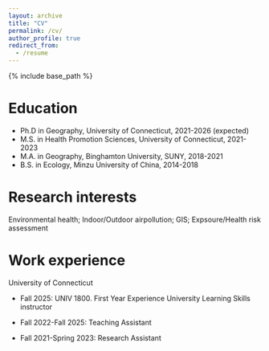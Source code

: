```yaml
---
layout: archive
title: "CV"
permalink: /cv/
author_profile: true
redirect_from:
  - /resume
---
```


{% include base_path %}

Education
======
* Ph.D in Geography, University of Connecticut, 2021-2026 (expected)
* M.S. in Health Promotion Sciences, University of Connecticut, 2021-2023
* M.A. in Geography, Binghamton University, SUNY, 2018-2021
* B.S. in Ecology, Minzu University of China, 2014-2018

Research interests
======
Environmental health; Indoor/Outdoor airpollution; GIS; Expsoure/Health risk assessment

Work experience
======
University of Connecticut
* Fall 2025: UNIV 1800. First Year Experience University Learning Skills instructor
    
* Fall 2022-Fall 2025: Teaching Assistant
    
* Fall 2021-Spring 2023: Research Assistant




